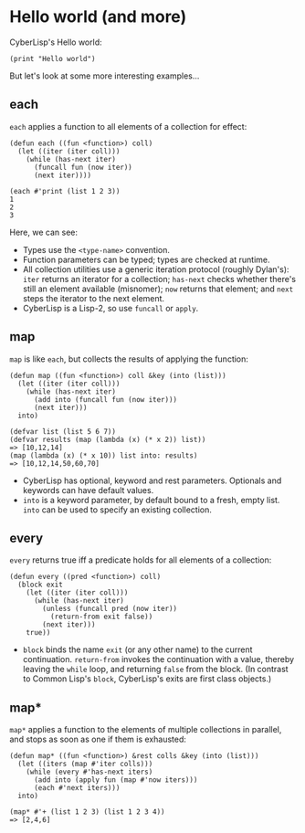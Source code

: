 Hello world (and more)
======================

CyberLisp's Hello world:

    (print "Hello world")

But let's look at some more interesting examples...

each
----

`each` applies a function to all elements of a collection for effect:

    (defun each ((fun <function>) coll)
      (let ((iter (iter coll)))
        (while (has-next iter)
          (funcall fun (now iter))
          (next iter))))

    (each #'print (list 1 2 3))
    1
    2
    3

Here, we can see:

* Types use the `<type-name>` convention.
* Function parameters can be typed; types are checked at runtime.
* All collection utilities use a generic iteration protocol (roughly
  Dylan's): `iter` returns an iterator for a collection; `has-next`
  checks whether there's still an element available (misnomer); `now`
  returns that element; and `next` steps the iterator to the
  next element.
* CyberLisp is a Lisp-2, so use `funcall` or `apply`.

map
---

`map` is like `each`, but collects the results of applying the
function:

    (defun map ((fun <function>) coll &key (into (list)))
      (let ((iter (iter coll)))
        (while (has-next iter)
          (add into (funcall fun (now iter)))
          (next iter)))
      into)
    
    (defvar list (list 5 6 7))
    (defvar results (map (lambda (x) (* x 2)) list))
    => [10,12,14]
    (map (lambda (x) (* x 10)) list into: results)
    => [10,12,14,50,60,70]
    
* CyberLisp has optional, keyword and rest parameters. Optionals and
  keywords can have default values.
* `into` is a keyword parameter, by default bound to a fresh, empty
  list.  `into` can be used to specify an existing collection.

every
-----

`every` returns true iff a predicate holds for all elements of a
collection:

    (defun every ((pred <function>) coll)
      (block exit
        (let ((iter (iter coll)))
          (while (has-next iter)
            (unless (funcall pred (now iter))
              (return-from exit false))
            (next iter)))
        true))

* `block` binds the name `exit` (or any other name) to the current
  continuation.  `return-from` invokes the continuation with a value,
  thereby leaving the `while` loop, and returning `false` from the
  block.  (In contrast to Common Lisp's `block`, CyberLisp's exits are
  first class objects.)

map*
----

`map*` applies a function to the elements of multiple collections in
parallel, and stops as soon as one if them is exhausted:

    (defun map* ((fun <function>) &rest colls &key (into (list)))
      (let ((iters (map #'iter colls)))
        (while (every #'has-next iters)
          (add into (apply fun (map #'now iters)))
          (each #'next iters)))
      into)
    
    (map* #'+ (list 1 2 3) (list 1 2 3 4))
    => [2,4,6]
